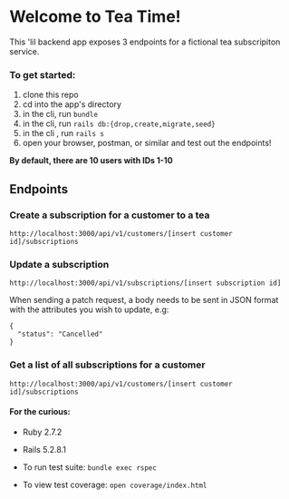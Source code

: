 # Welcome to Tea Time!

This 'lil backend app exposes 3 endpoints for a fictional tea subscripiton service.

### To get started:
1. clone this repo
2. cd into the app's directory 
3. in the cli, run ```bundle```
4. in the cli, run ```rails db:{drop,create,migrate,seed}```
5. in the cli , run ```rails s```
6. open your browser, postman, or similar and test out the endpoints!

**By default, there are 10 users with IDs 1-10**

## Endpoints

### Create a subscription for a customer to a tea
```http://localhost:3000/api/v1/customers/[insert customer id]/subscriptions```

### Update a subscription
```http://localhost:3000/api/v1/subscriptions/[insert subscription id]```

When sending a patch request, a body needs to be sent in JSON format with the attributes you wish to update, e.g:
```
{
  "status": "Cancelled"
}
 ```
   
### Get a list of all subscriptions for a customer
```http://localhost:3000/api/v1/customers/[insert customer id]/subscriptions```


#### For the curious:

* Ruby 2.7.2
* Rails 5.2.8.1

* To run test suite: ```bundle exec rspec```
* To view test coverage: ```open coverage/index.html```
